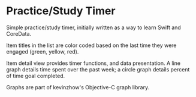 Practice/Study Timer
=============

Simple practice/study timer, initially written as a way to learn Swift and CoreData.

Item titles in the list are color coded based on the last time they were engaged (green, yellow, red).

Item detail view provides timer functions, and data presentation. A line graph details time spent over
the past week; a circle graph details percent of time goal completed.

Graphs are part of kevinzhow's Objective-C graph library.
